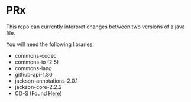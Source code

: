 # PRx
This repo can currently interpret changes between two versions of a java file.

You will need the following libraries:
* commons-codec
* commons-io (2.5)
* commons-lang
* github-api-1.80
* jackson-annotations-2.0.1
* jackson-core-2.2.2
* CD-S (Found [Here](https://www.dropbox.com/s/jfa0oop3aj2a1ie/CD-S.jar?dl=0))
